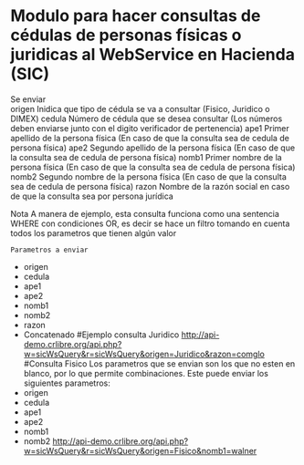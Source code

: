 # Modulo para hacer consultas de cédulas de personas físicas o juridicas al WebService en Hacienda (SIC)
Se enviar                               
        origen Inidica que tipo de cédula se va a consultar (Fisico,  Juridico o DIMEX)
        cedula Número de cédula que se desea consultar (Los números deben enviarse junto con el digito verificador de pertenencia)
		ape1 Primer apellido de la persona física (En caso de que la consulta sea de cedula de persona física)
		ape2 Segundo apellido de la persona física (En caso de que la consulta sea de cedula de persona física)
		nomb1 Primer nombre de la persona física (En caso de que la consulta sea de cedula de persona física)
		nomb2 Segundo nombre de la persona física (En caso de que la consulta sea de cedula de persona física)
		razon Nombre de la razón social en caso de que la consulta sea por persona jurídica

Nota
        A manera de ejemplo, esta consulta funciona como una sentencia WHERE con condiciones OR, es decir
        se hace un filtro tomando en cuenta todos los parametros que tienen algún valor
	
	Parametros a enviar
* origen
* cedula
* ape1
* ape2
* nomb1
* nomb2
* razon
* Concatenado
#Ejemplo consulta Juridico
http://api-demo.crlibre.org/api.php?w=sicWsQuery&r=sicWsQuery&origen=Juridico&razon=comglo
#Consulta Fisico
Los parametros que se envian son los que no esten en blanco, por lo que permite combinaciones.
Este puede enviar los siguientes parametros:
* origen
* cedula
* ape1
* ape2
* nomb1
* nomb2
http://api-demo.crlibre.org/api.php?w=sicWsQuery&r=sicWsQuery&origen=Fisico&nomb1=walner
